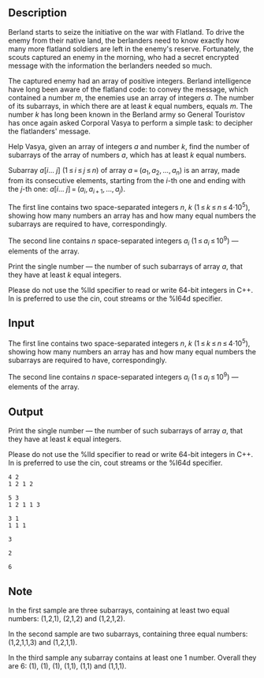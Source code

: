 ## Description

<div><p>Berland starts to seize the initiative on the war with Flatland. To drive the enemy from their native land, the berlanders need to know exactly how many more flatland soldiers are left in the enemy's reserve. Fortunately, the scouts captured an enemy in the morning, who had a secret encrypted message with the information the berlanders needed so much.</p><p>The captured enemy had an array of positive integers. Berland intelligence have long been aware of the flatland code: to convey the message, which contained a number <span class="tex-span"><i>m</i></span>, the enemies use an array of integers <span class="tex-span"><i>a</i></span>. The number of its subarrays, in which there are at least <span class="tex-span"><i>k</i></span> equal numbers, equals <span class="tex-span"><i>m</i></span>. The number <span class="tex-span"><i>k</i></span> has long been known in the Berland army so General Touristov has once again asked Corporal Vasya to perform a simple task: to decipher the flatlanders' message.</p><p>Help Vasya, given an array of integers <span class="tex-span"><i>a</i></span> and number <span class="tex-span"><i>k</i></span>, find the number of subarrays of the array of numbers <span class="tex-span"><i>a</i></span>, which has at least <span class="tex-span"><i>k</i></span> equal numbers.</p><p><span class="tex-font-style-it">Subarray</span> <span class="tex-span"><i>a</i>[<i>i</i>... <i>j</i>]&nbsp;(1 ≤ <i>i</i> ≤ <i>j</i> ≤ <i>n</i>)</span> of array <span class="tex-span"><i>a</i> = (<i>a</i><sub class="lower-index">1</sub>, <i>a</i><sub class="lower-index">2</sub>, ..., <i>a</i><sub class="lower-index"><i>n</i></sub>)</span> is an array, made from its consecutive elements, starting from the <span class="tex-span"><i>i</i></span>-th one and ending with the <span class="tex-span"><i>j</i></span>-th one: <span class="tex-span"><i>a</i>[<i>i</i>... <i>j</i>] = (<i>a</i><sub class="lower-index"><i>i</i></sub>, <i>a</i><sub class="lower-index"><i>i</i> + 1</sub>, ..., <i>a</i><sub class="lower-index"><i>j</i></sub>)</span>.</p></div><div class="input-specification"><p>The first line contains two space-separated integers <span class="tex-span"><i>n</i></span>, <span class="tex-span"><i>k</i></span> <span class="tex-span">(1 ≤ <i>k</i> ≤ <i>n</i> ≤ 4·10<sup class="upper-index">5</sup>)</span>, showing how many numbers an array has and how many equal numbers the subarrays are required to have, correspondingly. </p><p>The second line contains <span class="tex-span"><i>n</i></span> space-separated integers <span class="tex-span"><i>a</i><sub class="lower-index"><i>i</i></sub></span> (<span class="tex-span">1 ≤ <i>a</i><sub class="lower-index"><i>i</i></sub> ≤ 10<sup class="upper-index">9</sup></span>) — elements of the array.</p></div><div class="output-specification"><p>Print the single number — the number of such subarrays of array <span class="tex-span"><i>a</i></span>, that they have at least <span class="tex-span"><i>k</i></span> equal integers.</p><p>Please do not use the <span class="tex-font-style-tt">%lld</span> specifier to read or write 64-bit integers in С++. In is preferred to use the <span class="tex-font-style-tt">cin</span>, <span class="tex-font-style-tt">cout</span> streams or the <span class="tex-font-style-tt">%I64d</span> specifier.</p></div>

## Input

<p>The first line contains two space-separated integers <span class="tex-span"><i>n</i></span>, <span class="tex-span"><i>k</i></span> <span class="tex-span">(1 ≤ <i>k</i> ≤ <i>n</i> ≤ 4·10<sup class="upper-index">5</sup>)</span>, showing how many numbers an array has and how many equal numbers the subarrays are required to have, correspondingly. </p><p>The second line contains <span class="tex-span"><i>n</i></span> space-separated integers <span class="tex-span"><i>a</i><sub class="lower-index"><i>i</i></sub></span> (<span class="tex-span">1 ≤ <i>a</i><sub class="lower-index"><i>i</i></sub> ≤ 10<sup class="upper-index">9</sup></span>) — elements of the array.</p>

## Output

<p>Print the single number — the number of such subarrays of array <span class="tex-span"><i>a</i></span>, that they have at least <span class="tex-span"><i>k</i></span> equal integers.</p><p>Please do not use the <span class="tex-font-style-tt">%lld</span> specifier to read or write 64-bit integers in С++. In is preferred to use the <span class="tex-font-style-tt">cin</span>, <span class="tex-font-style-tt">cout</span> streams or the <span class="tex-font-style-tt">%I64d</span> specifier.</p>





```input1
4 2
1 2 1 2

```




```input2
5 3
1 2 1 1 3

```




```input3
3 1
1 1 1

```




```output1
3
```




```output2
2
```




```output3
6
```



## Note

<p>In the first sample are three subarrays, containing at least two equal numbers: (1,2,1), (2,1,2) and (1,2,1,2).</p><p>In the second sample are two subarrays, containing three equal numbers: (1,2,1,1,3) and (1,2,1,1).</p><p>In the third sample any subarray contains at least one 1 number. Overall they are 6: (1), (1), (1), (1,1), (1,1) and (1,1,1).</p>
